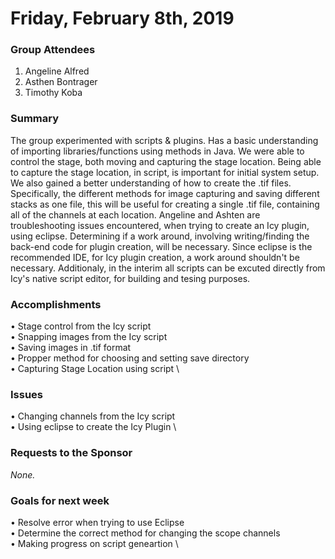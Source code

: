 # Friday, February 8th, 2019


### Group Attendees
1. Angeline Alfred
2. Asthen Bontrager
2. Timothy Koba

### Summary
The group experimented with scripts & plugins. Has a basic understanding of importing libraries/functions using
methods in Java. We were able to control the stage, both moving and capturing the stage location. Being able to capture the stage location, in script, is important for initial system setup. We also gained a better understanding of how to create the .tif files. Specifically, the different methods for image capturing and saving different stacks as one file, this will be useful for creating a single .tif file, containing all of the channels at each location. Angeline and Ashten are troubleshooting issues encountered, when trying to create an Icy plugin, using eclipse. Determining if a work around, involving writing/finding the back-end code for plugin creation, will be necessary. Since eclipse is the recommended IDE, for Icy plugin creation, a work around shouldn't be necessary. Additionaly, in the interim all scripts can be excuted directly from Icy's native script editor, for building and tesing purposes. 

### Accomplishments
• Stage control from the Icy script \
• Snapping images from the Icy script \
• Saving images in .tif format \
• Propper method for choosing and setting save directory \
• Capturing Stage Location using script \

### Issues
• Changing channels from the Icy script \
• Using eclipse to create the Icy Plugin \

### Requests to the Sponsor
_None._

### Goals for next week
• Resolve error when trying to use Eclipse \
• Determine the correct method for changing the scope channels \
• Making progress on script geneartion \
